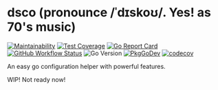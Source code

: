 # dsco (pronounce /ˈdɪskoʊ/. Yes! as 70's music)
[![Maintainability](https://api.codeclimate.com/v1/badges/c64776c8e19d20057719/maintainability)](https://codeclimate.com/github/byte4ever/dsco/maintainability)
[![Test Coverage](https://api.codeclimate.com/v1/badges/c64776c8e19d20057719/test_coverage)](https://codeclimate.com/github/byte4ever/dsco/test_coverage)
[![Go Report Card](https://goreportcard.com/badge/github.com/byte4ever/dsco?style=flat-square)](https://goreportcard.com/report/github.com/byte4ever/dsco)
[![GitHub Workflow Status](https://img.shields.io/github/workflow/status/byte4ever/dsco/Go?style=flat-square)](https://github.com/byte4ever/dsco/actions?query=workflow%3AGo)
![Go Version](https://img.shields.io/badge/go%20version-%3E=1.18-61CFDD.svg?style=flat-square)
[![PkgGoDev](https://pkg.go.dev/badge/mod/github.com/byte4ever/dsco)](https://pkg.go.dev/mod/github.com/byte4ever/dsco)
[![codecov](https://codecov.io/gh/byte4ever/dsco/branch/master/graph/badge.svg?token=E5OURNE56X)](https://codecov.io/gh/byte4ever/dsco)


An easy go configuration helper with powerful features.

WIP! Not ready now!



